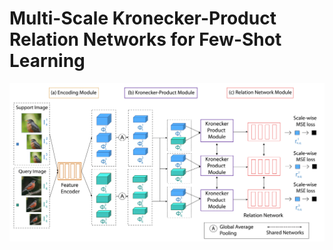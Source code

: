 # Multi-Scale Kronecker-Product Relation Networks for Few-Shot Learning

![ScreenShot](/images/framework.png)
